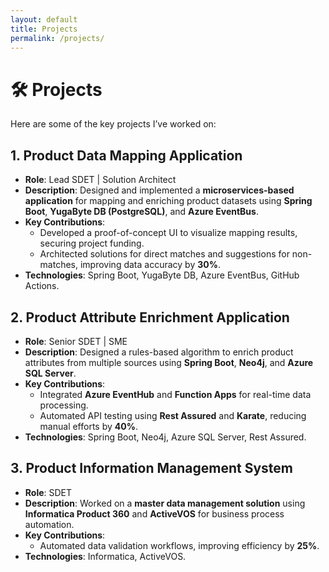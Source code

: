 ```yaml
---
layout: default
title: Projects
permalink: /projects/
---
```

# 🛠️ Projects

Here are some of the key projects I’ve worked on:

## **1. Product Data Mapping Application**
- **Role**: Lead SDET | Solution Architect
- **Description**: Designed and implemented a **microservices-based application** for mapping and enriching product datasets using **Spring Boot**, **YugaByte DB (PostgreSQL)**, and **Azure EventBus**.
- **Key Contributions**:
  - Developed a proof-of-concept UI to visualize mapping results, securing project funding.
  - Architected solutions for direct matches and suggestions for non-matches, improving data accuracy by **30%**.
- **Technologies**: Spring Boot, YugaByte DB, Azure EventBus, GitHub Actions.
<!-- - [View Repository](#) -->

## **2. Product Attribute Enrichment Application**
- **Role**: Senior SDET | SME
- **Description**: Designed a rules-based algorithm to enrich product attributes from multiple sources using **Spring Boot**, **Neo4j**, and **Azure SQL Server**.
- **Key Contributions**:
  - Integrated **Azure EventHub** and **Function Apps** for real-time data processing.
  - Automated API testing using **Rest Assured** and **Karate**, reducing manual efforts by **40%**.
- **Technologies**: Spring Boot, Neo4j, Azure SQL Server, Rest Assured.
<!-- - [View Repository](#) -->

## **3. Product Information Management System**
- **Role**: SDET
- **Description**: Worked on a **master data management solution** using **Informatica Product 360** and **ActiveVOS** for business process automation.
- **Key Contributions**:
  - Automated data validation workflows, improving efficiency by **25%**.
- **Technologies**: Informatica, ActiveVOS.
<!-- - [View Repository](#) -->
